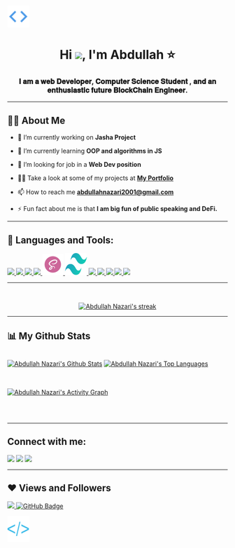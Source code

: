 <a href="#"><img width="50"  src="./open.png" height="50px"/></a>

<h1 align="center">Hi <img src="https://raw.githubusercontent.com/MartinHeinz/MartinHeinz/master/wave.gif" width="30px">, I'm Abdullah ⭐</h1>
<h3 align="center">𝐈 𝐚𝐦 𝐚 𝐰𝐞𝐛 𝐃𝐞𝐯𝐞𝐥𝐨𝐩𝐞𝐫, 𝐂𝐨𝐦𝐩𝐮𝐭𝐞𝐫 𝐒𝐜𝐢𝐞𝐧𝐜𝐞 𝐒𝐭𝐮𝐝𝐞𝐧𝐭 , 𝐚𝐧𝐝 𝐚𝐧 𝐞𝐧𝐭𝐡𝐮𝐬𝐢𝐚𝐬𝐭𝐢𝐜 𝐟𝐮𝐭𝐮𝐫𝐞 𝐁𝐥𝐨𝐜𝐤𝐂𝐡𝐚𝐢𝐧 𝐄𝐧𝐠𝐢𝐧𝐞𝐞𝐫. </h3>

---

## 🙋‍♂️ About Me

- 🔭 I’m currently working on **Jasha Project**

- 🌱 I’m currently learning **OOP and algorithms in JS**

- 👯 I’m looking for job in a **Web Dev position**

- 👨‍💻 Take a look at some of my projects at **[My Portfolio](https://abdullah-nazari.netlify.app/)**

- 📫 How to reach me **abdullahnazari2001@gmail.com**

- ⚡ Fun fact about me is that **I am big fun of public speaking and DeFi.**

---

## 🚀 Languages and Tools:

<p align="left"> 
       <a href="https://reactjs.org/" target="_blank"> <img src="https://img.icons8.com/color/48/000000/react-native.png"/> </a>
     <a href="https://developer.mozilla.org/en-US/docs/Web/JavaScript" target="_blank"> <img src="https://img.icons8.com/color/48/000000/javascript.png"/> </a> 
    <a href="https://www.w3.org/html/" target="_blank"> <img src="https://img.icons8.com/color/48/000000/html-5.png"/> </a> 
       <a href="https://www.w3schools.com/css/" target="_blank"> <img src="https://img.icons8.com/color/48/000000/css3.png"/> </a> 
     <a href="https://sass-lang.com/" target="_blank"> <img src="./sass.png"/> </a>
      <a href="https://tailwindcss.com/" target="_blank"> <img src="./tailwind.svg" width="50px" height="50px"/> </a>
    <a href="https://getbootstrap.com" target="_blank"> <img src="https://img.icons8.com/color/48/000000/bootstrap.png"/> </a> 
    <a href="https://www.python.org" target="_blank"> <img src="https://img.icons8.com/color/48/000000/python.png"/> </a> 
        <a href="https://firebase.google.com/" target="_blank"> <img src="https://img.icons8.com/color/48/000000/firebase.png"/> </a> 
       <a href="https://redux.js.org/" target="_blank"> <img src="https://img.icons8.com/color/48/000000/redux.png"/> </a> 
        <a href="https://git-scm.com/" target="_blank"> <img src="https://img.icons8.com/color/48/000000/git.png"/> </a> 
 </p>

---

<br/>

<p align="center">
    <a href="https://github.com/abdullah-2021-D/github-readme-streak-stats">
        <img title="🔥 Get streak stats for your profile at git.io/streak-stats" alt="Abdullah Nazari's streak" src="https://github-readme-streak-stats.herokuapp.com/?user=abdullah-2021-D&theme=black-ice&hide_border=true&stroke=0000&background=060A0CD0"/>
    </a>
</p>

---

## 📊 My Github Stats

  <br/>
    <a href="https://github.com/abdullah-2021-D/github-readme-stats"><img alt="Abdullah Nazari's Github Stats" src="https://github-readme-stats.vercel.app/api?username=abdullah-2021-D&show_icons=true&count_private=true&theme=react&hide_border=true&bg_color=0D1117" /></a>
  <a href="https://github.com/abdullah-2021-D/github-readme-stats"><img alt="Abdullah Nazari's Top Languages" src="https://github-readme-stats.vercel.app/api/top-langs/?username=abdullah-2021-D&langs_count=8&count_private=true&layout=compact&theme=react&hide_border=true&bg_color=0D1117" /></a>
  <br/>

<br/>
<br/>

<a href="https://github.com/abdullah-2021-D/github-readme-activity-graph"><img alt="Abdullah Nazari's Activity Graph" src="https://activity-graph.herokuapp.com/graph?username=abdullah-2021-D&bg_color=0D1117&color=5BCDEC&line=5BCDEC&point=FFFFFF&hide_border=true" /></a>

<br/>
<br/>

---

## Connect with me:

<p align="left">

<a href = "https://www.linkedin.com/in/abdullah-nazari/"><img src="https://img.icons8.com/fluent/48/000000/linkedin.png"/></a>
<a href = "https://twitter.com/abdullah1nazari"><img src="https://img.icons8.com/fluent/48/000000/twitter.png"/></a>
<a href = "https://www.youtube.com/channel/UCqtNz373FnJ7zB5_B3QKRlw"><img src="https://img.icons8.com/color/48/000000/youtube-play.png"/></a>

</p>

---

## ❤ Views and Followers 

<a href="https://github.com/Meghna-DAS/github-profile-views-counter">
    <img src="https://komarev.com/ghpvc/?username=abdullah-2021-D">
</a>
<a href="https://github.com/abdullah-2021-D?tab=followers"><img src="https://img.shields.io/github/followers/abdullah-2021-D?label=Followers&style=social" alt="GitHub Badge"></a>
</br>

<a href="#"><img width="50"  src="./close.png" height="60px"/></a>
